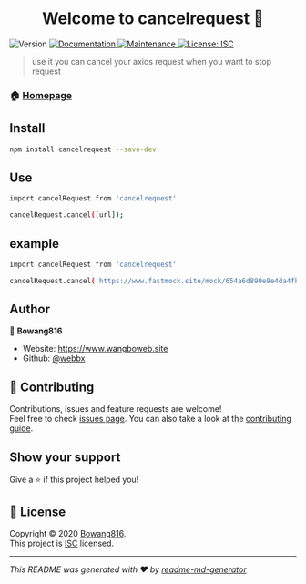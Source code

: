 <h1 align="center">Welcome to cancelrequest 👋</h1>
<p>
  <img alt="Version" src="https://img.shields.io/badge/version-0.0.1-blue.svg?cacheSeconds=2592000" />
  <a href="https://github.com/webbx/cancelRequest#readme" target="_blank">
    <img alt="Documentation" src="https://img.shields.io/badge/documentation-yes-brightgreen.svg" />
  </a>
  <a href="https://github.com/webbx/cancelRequest/graphs/commit-activity" target="_blank">
    <img alt="Maintenance" src="https://img.shields.io/badge/Maintained%3F-yes-green.svg" />
  </a>
  <a href="https://github.com/webbx/cancelRequest/blob/master/LICENSE" target="_blank">
    <img alt="License: ISC" src="https://img.shields.io/github/license/webbx/cancelrequest" />
  </a>
</p>

> use it you can cancel your axios request when you want to stop request

### 🏠 [Homepage](https://github.com/webbx/cancelRequest#readme)

## Install

```sh
npm install cancelrequest --save-dev
```

## Use

```sh
import cancelRequest from 'cancelrequest'

cancelRequest.cancel([url]);
```

## example
```sh
import cancelRequest from 'cancelrequest'

cancelRequest.cancel('https://www.fastmock.site/mock/654a6d890e9e4da4fb45f4a2a1180afb/testMock/test');
```

## Author

👤 **Bowang816**

* Website: https://www.wangboweb.site
* Github: [@webbx](https://github.com/webbx)

## 🤝 Contributing

Contributions, issues and feature requests are welcome!<br />Feel free to check [issues page](https://github.com/webbx/cancelRequest/issues). You can also take a look at the [contributing guide](https://github.com/webbx/cancelRequest/blob/master/CONTRIBUTING.md).

## Show your support

Give a ⭐️ if this project helped you!

## 📝 License

Copyright © 2020 [Bowang816](https://github.com/webbx).<br />
This project is [ISC](https://github.com/webbx/cancelRequest/blob/master/LICENSE) licensed.

***
_This README was generated with ❤️ by [readme-md-generator](https://github.com/kefranabg/readme-md-generator)_
